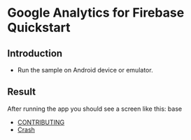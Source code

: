 Google Analytics for Firebase Quickstart
========================================

Introduction
------------

- Run the sample on Android device or emulator.

Result
-----------
After running the app you should see a screen like this:
base

- [CONTRIBUTING](CONTRIBUTING.md)
- [Crash](crash.md)
